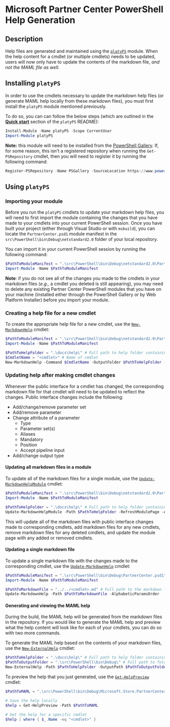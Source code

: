 # Microsoft Partner Center PowerShell Help Generation

## Description

Help files are generated and maintained using the [`platyPS`](https://github.com/PowerShell/platyPS) module. When the help content for a cmdlet (or multiple cmdlets) needs to be updated, users will now only have to update the contents of the markdown file, _and not the MAML file as well_.

## Installing `platyPS`

In order to use the cmdlets necessary to update the markdown help files (or generate MAML help locally from these markdown files), you must first install the `platyPS` module mentioned previously.

To do so, you can can follow the below steps (which are outlined in the [**Quick start**](https://github.com/PowerShell/platyPS#quick-start) section of the `platyPS` README):

```powershell
Install-Module -Name platyPS -Scope CurrentUser
Import-Module platyPS
```

**Note:** this module will need to be installed from the [PowerShell Gallery](http://www.powershellgallery.com/). If, for some reason, this isn't a registered repository when running the `Get-PSRepository` cmdlet, then you will need to register it by running the following command:

```powershell
Register-PSRepository -Name PSGallery -SourceLocation https://www.powershellgallery.com/api/v2/
```

## Using `platyPS`

### Importing your module

Before you run the `platyPS` cmdlets to update your markdown help files, you will need to first import the module containing the changes that you have made to your cmdlets into your current PowerShell session. Once you have built your project (either through Visual Studio or with `msbuild`), you can locate the `PartnerCenter.psd1` module manifest in the `src\PowerShell\bin\Debug\netstandard2.0` folder of your local repository.

You can import it in your current PowerShell session by running the following command:

```powershell
$PathToModuleManifest = ".\src\PowerShell\bin\Debug\netstandard2.0\PartnerCenter.psd1"
Import-Module -Name $PathToModuleManifest
```

**Note**: if you do not see all of the changes you made to the cmdlets in your markdown files (_e.g.,_ a cmdlet you deleted is still appearing), you may need to delete any existing Partner Center PowerShell modules that you have on your machine (installed either through the PowerShell Gallery or by Web Platform Installer) before you import your module.

### Creating a help file for a new cmdlet

To create the appropriate help file for a new cmdlet, use the [`New-MarkdownHelp`](https://github.com/PowerShell/platyPS/blob/master/docs/New-MarkdownHelp.md) cmdlet:

```powershell
$PathToModuleManifest = ".\src\PowerShell\bin\Debug\netstandard2.0\PartnerCenter.psd1" # Full path to the module manifest that you have updated
Import-Module -Name $PathToModuleManifest

$PathToHelpFolder = ".\docs\help\" # Full path to help folder containing markdown files to be updated
$CmdletName = "<cmdlet>" # Name of cmdlet
New-MarkdownHelp -Command $CmdletName -OutputFolder $PathToHelpFolder -AlphabeticParamsOrder
```

### Updating help after making cmdlet changes

Whenever the public interface for a cmdlet has changed, the corresponding markdown file for that cmdlet will need to be updated to reflect the changes. Public interface changes include the following:

- Add/change/remove parameter set
- Add/remove parameter
- Change attribute of a parameter
  - Type
  - Parameter set(s)
  - Aliases
  - Mandatory
  - Position
  - Accept pipeline input
- Add/change output type

#### Updating all markdown files in a module

To update all of the markdown files for a single module, use the [`Update-MarkdownHelpModule`](https://github.com/PowerShell/platyPS/blob/master/docs/Update-MarkdownHelpModule.md) cmdlet:

```powershell
$PathToModuleManifest = ".\src\PowerShell\bin\Debug\netstandard2.0\PartnerCenter.psd1" # Full path to the module manifest that you have updated
Import-Module -Name $PathToModuleManifest

$PathToHelpFolder = ".\docs\help\" # Full path to help folder containing markdown files to be updated
Update-MarkdownHelpModule -Path $PathToHelpFolder -RefreshModulePage -AlphabeticParamsOrder
```

This will update all of the markdown files with public interface changes made to corresponding cmdlets, add markdown files for any new cmdlets, remove markdown files for any deleted cmdlets, and update the module page with any added or removed cmdlets.

#### Updating a single markdown file

To update a single markdown file with the changes made to the corresponding cmdlet, use the [`Update-MarkdownHelp`](https://github.com/PowerShell/platyPS/blob/master/docs/Update-MarkdownHelp.md) cmdlet:

```powershell
$PathToModuleManifest = ".\src\PowerShell\bin\Debug\PartnerCenter.psd1" # Full path to the module manifest that you have updated
Import-Module -Name $PathToModuleManifest

$PathToMarkdownFile = "../../<cmdlet>.md" # Full path to the markdown file to be updated
Update-MarkdownHelp -Path $PathToMarkdownFile -AlphabeticParamsOrder
```

#### Generating and viewing the MAML help

During the build, the MAML help will be generated from the markdown files in the repository. If you would like to generate the MAML help and preview what the help content will look like for each of your cmdlets, you can do so with two more commands.

To generate the MAML help based on the contents of your markdown files, use the [`New-ExternalHelp`](https://github.com/PowerShell/platyPS/blob/master/docs/New-ExternalHelp.md) cmdlet:

```powershell
$PathToHelpFolder = ".\docs\help\" # Full path to help folder containing markdown files to be updated
$PathToOutputFolder = ".\src\PowerShell\bin\Debug\" # Full path to folder where you want the MAML file to be generated
New-ExternalHelp -Path $PathToHelpFolder -OutputPath $PathToOutputFolder
```

To preview the help that you just generated, use the [`Get-HelpPreview`](https://github.com/PowerShell/platyPS/blob/master/docs/Get-HelpPreview.md) cmdlet:

```powershell
$PathToMAML = ".\src\PowerShell\bin\Debug\Microsoft.Store.PartnerCenter.PowerShell.dll-Help.xml" # Full path to the MAML file that was generated

# Save the help locally
$help = Get-HelpPreview -Path $PathToMAML

# Get the help for a specific cmdlet
$help | where { $_.Name -eq "<cmdlet>" }
```